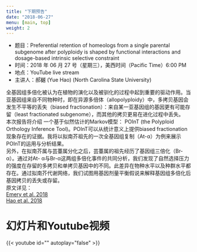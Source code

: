 ```yaml
---
title: "下期预告"
date: "2018-06-27"
menu: [main, top]
weight: 2
---
```


- 题目：Preferential retention of homeologs from a single parental subgenome after polyploidy is shaped by functional interactions and dosage-based intrinsic selective constraint
- 时间：2018 年 06 月 27 号（星期三），美西时间（Pacific Time）6:00 PM
- 地点：YouTube live stream
- 主讲人：郝樾 (Yue Hao) (North Carolina State University)

全基因组多倍化被认为在植物的演化以及被驯化的过程中起到重要的驱动作用。当亚基因组来自不同物种时，即在异源多倍体（allopolyploidy）中，多拷贝基因会发生不平等的丢失（biased fractionation）：来自某一亚基因组的基因更有可能存留（least fractionated subgenome），而其他的拷贝更易在进化过程中丢失。<br>
本次报告将介绍 一个基于似然估计的Markov模型： POInT (the Polyploid Orthology Inference Tool)。POInT可以从统计意义上提供biased fractionation 现象存在的证据。我将以拟南芥祖先的一次全基因组复制（At-α）为例来展示POInT的运用与分析结果。<br>
另外，在拟南芥属与芸薹属分化之后，芸薹属的祖先经历了基因组三倍化（Br-α）。通过对At- α与Br-α这两组多倍化事件的共同分析，我们发现了自然选择压力的强度在存留的多拷贝和单拷贝基因中的不同。此差异在物种水平以及种群水平都存在。通过拟南芥代谢网络，我们试图用基因剂量平衡假说来解释基因组多倍化后基因拷贝的丢失或存留。<br>
原文详见：<br>
[Emery et al. 2018](http://journals.plos.org/plosgenetics/article?id=10.1371/journal.pgen.1007267)<br>
[Hao et al. 2018](https://academic.oup.com/gbe/article/10/3/999/4943970)<br>


# 幻灯片和Youtube视频

{{< youtube id="" autoplay="false" >}}


